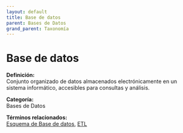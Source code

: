 ```yaml
---
layout: default
title: Base de datos
parent: Bases de Datos
grand_parent: Taxonomía
---
```


# Base de datos

**Definición:**  
Conjunto organizado de datos almacenados electrónicamente en un sistema informático, accesibles para consultas y análisis.

**Categoría:**  
Bases de Datos 
  


**Términos relacionados:**  
[Esquema de Base de datos](https://maleniski.github.io/diccionario-angl-tec-mx/docs/taxonomia/bases-de-datos/esquema-de-base-de-datos.html), [ETL](https://maleniski.github.io/diccionario-angl-tec-mx/docs/taxonomia/bases-de-datos/etl.html)
